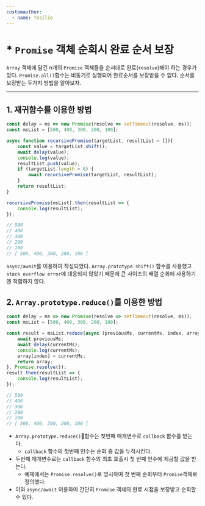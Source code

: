 ```yaml
---
customauthor:
  - name: Tesilio
---
```

# * `Promise` 객체 순회시 완료 순서 보장
<Author/>

`Array` 객체에 담긴 n개의 `Promise` 객체들을 순서대로 완료(`resolve`)해야 하는 경우가 있다. `Promise.all()`함수는 비동기로 실행되어 완료순서를 보장받을 수 없다. 순서를 보장받는 두가지 방법을 알아보자.

---

## 1. 재귀함수를 이용한 방법
```js
const delay = ms => new Promise(resolve => setTimeout(resolve, ms));
const msList = [500, 400, 300, 200, 100];

async function recursivePromise(targetList, resultList = []){
    const value = targetList.shift();
    await delay(value);
    console.log(value);
    resultList.push(value);
    if (targetList.length > 0) {
        await recursivePromise(targetList, resultList);
    }
    return resultList;
}

recursivePromise(msList).then(resultList => {
    console.log(resultList);
});

// 500
// 400
// 300
// 200
// 100
// [ 500, 400, 300, 200, 100 ]
```
`async/await`를 이용하여 작성되었다. `Array.prototype.shift()` 함수를 사용했고 `stack overflow error`에 대응되지 않았기 때문에 큰 사이즈의 배열 순회에 사용하기엔 적합하지 않다.

## 2. `Array.prototype.reduce()`를 이용한 방법
```js
const delay = ms => new Promise(resolve => setTimeout(resolve, ms));
const msList = [500, 400, 300, 200, 100];

const result = msList.reduce(async (previousMs, currentMs, index, array) => {
    await previousMs;
    await delay(currentMs);
    console.log(currentMs);
    array[index] = currentMs;
    return array;
}, Promise.resolve());
result.then(resultList => {
    console.log(resultList);
});

// 500
// 400
// 300
// 200
// 100
// [ 500, 400, 300, 200, 100 ]
```
- `Array.prototype.reduce()`함수는 첫번째 매개변수로 `callback` 함수를 받는다.
  - `callback` 함수의 첫번째 인수는 순회 중 값을 누적시킨다.
- 두번째 매개변수로는 `callback` 함수의 최초 호출시 첫 번째 인수에 제공할 값을 받는다.
  - 예제에서는 `Promise.resolve()`로 명시하여 첫 번째 순회부터 `Promise`객체로 정의했다.
- 이와 `async/await` 이용하여 간단히 `Promise` 객체의 완료 시점을 보장받고 순회할 수 있다.
